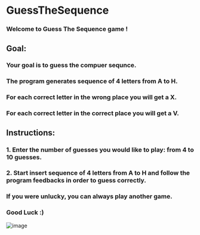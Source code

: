 # GuessTheSequence
### Welcome to Guess The Sequence game !

## Goal:
### Your goal is to guess the compuer sequnce.
### The program generates sequence of 4 letters from A to H.
### For each correct letter in the wrong place you will get a X.
### For each correct letter in the correct place you will get a V.

## Instructions: 
### 1. Enter the number of guesses you would like to play: from 4 to 10 guesses.
### 2. Start insert sequence of 4 letters from A to H and follow the program feedbacks in order to guess correctly.
### If you were unlucky, you can always play another game.

### Good Luck :)

![image](https://user-images.githubusercontent.com/85076725/178149227-9403d1d6-dbf5-43b8-8af6-6c3b98fdd7d8.png)
